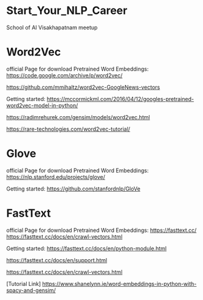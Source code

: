 # Start_Your_NLP_Career
School of AI Visakhapatnam meetup

# Word2Vec
official Page for download Pretrained Word Embeddings:
https://code.google.com/archive/p/word2vec/

https://github.com/mmihaltz/word2vec-GoogleNews-vectors

Getting started:
https://mccormickml.com/2016/04/12/googles-pretrained-word2vec-model-in-python/

https://radimrehurek.com/gensim/models/word2vec.html

https://rare-technologies.com/word2vec-tutorial/

# Glove 
official Page for download Pretrained Word Embeddings:
https://nlp.stanford.edu/projects/glove/

Getting started:
https://github.com/stanfordnlp/GloVe

# FastText
official Page for download Pretrained Word Embeddings:
https://fasttext.cc/
https://fasttext.cc/docs/en/crawl-vectors.html

Getting started:
https://fasttext.cc/docs/en/python-module.html

https://fasttext.cc/docs/en/support.html

https://fasttext.cc/docs/en/crawl-vectors.html


[Tutorial Link] https://www.shanelynn.ie/word-embeddings-in-python-with-spacy-and-gensim/

